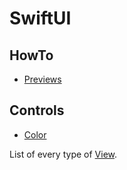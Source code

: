 # SwiftUI

## HowTo
*   [Previews](HowTo/Previews/README.md)

## Controls
*   [Color](Controls/Color/README.md)

List of every type of [View](https://developer.apple.com/documentation/swiftui/view).
